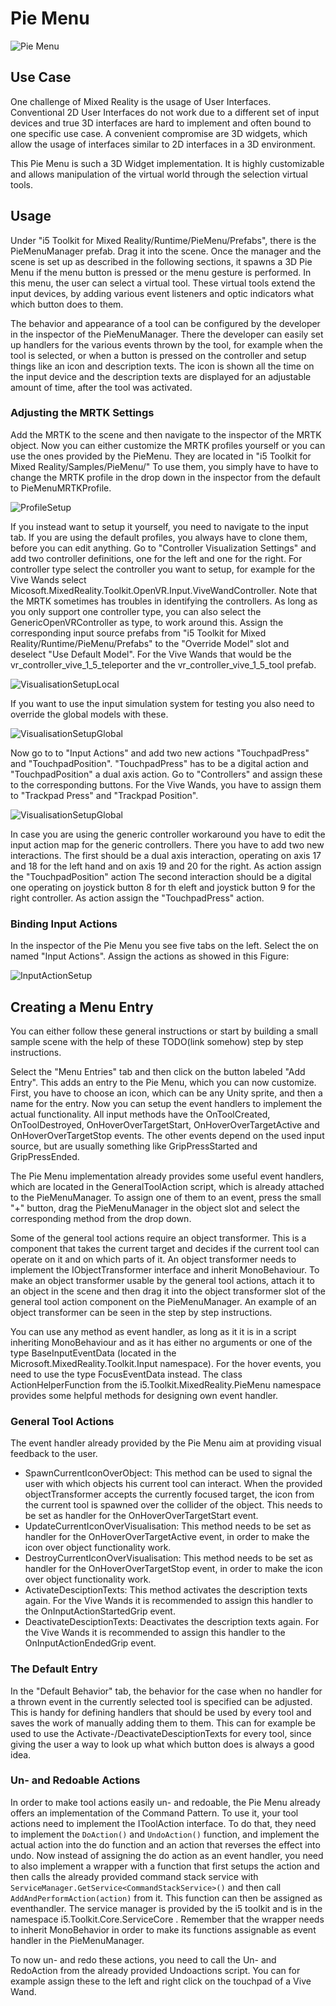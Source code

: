 # Pie Menu

![Pie Menu](../resources/Logos/PieMenuLogo.svg)

## Use Case

One challenge of Mixed Reality is the usage of User Interfaces.
Conventional 2D User Interfaces do not work due to a different set of input devices and true 3D interfaces are hard to implement and often bound to one specific use case.
A convenient compromise are 3D widgets, which allow the usage of interfaces similar to 2D interfaces in a 3D environment.

This Pie Menu is such a 3D Widget implementation. It is highly customizable and allows manipulation of the virtual world through the selection virtual tools.

## Usage
Under "i5 Toolkit for Mixed Reality/Runtime/PieMenu/Prefabs", there is the PieMenuManager prefab.
Drag it into the scene.
Once the manager and the scene is set up as described in the following sections, it spawns a 3D Pie Menu if the menu button is pressed or the menu gesture is performed.
In this menu, the user can select a virtual tool.
These virtual tools extend the input devices, by adding various event listeners and optic indicators what which button does to them.

The behavior and appearance of a tool can be configured by the developer in the inspector of the PieMenuManager. 
There the developer can easily set up handlers for the various events thrown by the tool, for example when the tool is selected, or when a button is pressed on the controller and setup things like an icon and description texts.
The icon is shown all the time on the input device and the description texts are displayed for an adjustable amount of time, after the tool was activated.

### Adjusting the MRTK Settings
Add the MRTK to the scene and then navigate to the inspector of the MRTK object.
Now you can either customize the MRTK profiles yourself or you can use the ones provided by the PieMenu.
They are located in "i5 Toolkit for Mixed Reality/Samples/PieMenu/"
To use them, you simply have to have to change the MRTK profile in the drop down in the inspector from the default to PieMenuMRTKProfile.

<img src="../resources/PieMenu/ProfileSetup.png" alt="ProfileSetup"/>


If you instead want to setup it yourself, you need to navigate to the input tab.
If you are using the default profiles, you always have to clone them, before you can edit anything.
Go to "Controller Visualization Settings" and add two controller definitions, one for the left and one for the right.
For controller type select the controller you want to setup, for example for the Vive Wands select Micosoft.MixedReality.Toolkit.OpenVR.Input.ViveWandController.
Note that the MRTK sometimes has troubles in identifying the controllers.
As long as you only support one controller type, you can also select the GenericOpenVRController as type, to work around this.
Assign the corresponding input source prefabs from "i5 Toolkit for Mixed Reality/Runtime/PieMenu/Prefabs" to the "Override Model" slot and deselect "Use Default Model".
For the Vive Wands that would be the vr\_controller\_vive\_1\_5\_teleporter and the vr\_controller\_vive\_1\_5\_tool prefab.

<img src="../resources/PieMenu/VisualisationSetupLocal.png" alt="VisualisationSetupLocal"/>

If you want to use the input simulation system for testing you also need to override the global models with these.

<img src="../resources/PieMenu/VisualisationSetupGlobal.png" alt="VisualisationSetupGlobal"/>

Now go to to "Input Actions" and add two new actions "TouchpadPress" and "TouchpadPosition". 
"TouchpadPress" has to be a digital action and "TouchpadPosition" a dual axis action.
Go to "Controllers" and assign these to the corresponding buttons.
For the Vive Wands, you have to assign them to "Trackpad Press" and "Trackpad Position".

<img src="../resources/PieMenu/ControllerSetupWands.png" alt="VisualisationSetupGlobal"/>

In case you are using the generic controller workaround you have to edit the input action map for the generic controllers.
There you have to add two new interactions.
The first should be a dual axis interaction, operating on axis 17 and 18 for the left hand and on axis 19 and 20 for the right.
As action assign the "TouchpadPosition" action
The second interaction should be a digital one operating on joystick button 8 for th eleft and joystick button 9 for the right controller.
As action assign the "TouchpadPress" action.

### Binding Input Actions
In the inspector of the Pie Menu you see five tabs on the left.
Select the on named "Input Actions".
Assign the actions as showed in this Figure:

<img src="../resources/PieMenu/InputActionSetup.png" alt="InputActionSetup"/>


## Creating a Menu Entry
You can either follow these general instructions or start by building a small sample scene with the help of these TODO(link somehow) step by step instructions.

Select the "Menu Entries" tab and then click on the button labeled "Add Entry".
This adds an entry to the Pie Menu, which you can now customize.
First, you have to choose an icon, which can be any Unity sprite, and then a name for the entry.
Now you can setup the event handlers to implement the actual functionality.
All input methods have the OnToolCreated, OnToolDestroyed, OnHoverOverTargetStart, OnHoverOverTargetActive and OnHoverOverTargetStop events.
The other events depend on the used input source, but are usually something like GripPressStarted and GripPressEnded.

The Pie Menu implementation already provides some useful event handlers, which are located in the GeneralToolAction script, which is already attached to the PieMenuManager.
To assign one of them to an event, press the small "+" button, drag the PieMenuManager in the object slot and select the corresponding method from the drop down.

Some of the general tool actions require an object transformer.
This is a component that takes the current target and decides if the current tool can operate on it and on which parts of it.
An object transformer needs to implement the IObjectTransformer interface and inherit MonoBehaviour.
To make an object transformer usable by the general tool actions, attach it to an object in the scene and then drag it into the object transformer slot of the general tool action component on the PieMenuManager.
An example of an object transformer can be seen in the step by step instructions.

You can use any method as event handler, as long as it it is in a script inheriting MonoBehaviour and as it has either no arguments or one of the type BaseInputEventData (located in the Microsoft.MixedReality.Toolkit.Input namespace).
For the hover events, you need to use the type FocusEventData instead.
The class ActionHelperFunction from the i5.Toolkit.MixedReality.PieMenu namespace provides some helpful methods for designing own event handler.


### General Tool Actions

The event handler already provided by the Pie Menu aim at providing visual feedback to the user.

- SpawnCurrentIconOverObject: This method can be used to signal the user with which objects his current tool can interact. When the provided objectTransformer accepts the currently focused target, the icon from the current tool is spawned over the collider of the object. This needs to be set as handler for the OnHoverOverTargetStart event.
- UpdateCurrentIconOverVisualisation: This method needs to be set as handler for the OnHoverOverTargetActive event, in order to make the icon over object functionality work.
- DestroyCurrentIconOverVisualisation: This method needs to be set as handler for the OnHoverOverTargetStop event, in order to make the icon over object functionality work.
- ActivateDesciptionTexts: This method activates the description texts again. For the Vive Wands it is recommended to assign this handler to the OnInputActionStartedGrip event.
- DeactivateDesciptionTexts: Deactivates the description texts again. For the Vive Wands it is recommended to assign this handler to the OnInputActionEndedGrip event.

### The Default Entry
In the "Default Behavior" tab, the behavior for the case when no handler for a thrown event in the currently selected tool is specified can be adjusted. This is handy for defining handlers that should be used by every tool and saves the work of manually adding them to them. This can for example be used to use the Activate-/DeactivateDesciptionTexts for every tool, since giving the user a way to look up what which button does is always a good idea.

### Un- and Redoable Actions
In order to make tool actions easily un- and redoable, the Pie Menu already offers an implementation of the Command Pattern.
To use it, your tool actions need to implement the IToolAction interface.
To do that, they need to implement the `DoAction()` and `UndoAction()` function, and implement the actual action into the do function and an action that reverses the effect into undo. 
Now instead of assigning the do action as an event handler, you need to also implement a wrapper with a function that first setups the action and then calls the already provided command stack service with
`ServiceManager.GetService<CommandStackService>()` and then call `AddAndPerformAction(action)` from it. This function can then be assigned as eventhandler.
The service manager is provided by the i5 toolkit and is in the namespace i5.Toolkit.Core.ServiceCore .
Remember that the wrapper needs to inherit MonoBehavior in order to make its functions assignable as event handler in the PieMenuManager.

To now un- and redo these actions, you need to call the Un- and RedoAction from the already provided Undoactions script.
You can for example assign these to the left and right click on the touchpad of a Vive Wand.
